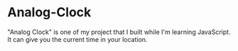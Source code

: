 # Analog-Clock
"Analog Clock" is one of my project that I built while I'm learning JavaScript. It can give you the current time in your location.
